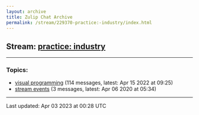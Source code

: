 ```yaml
---
layout: archive
title: Zulip Chat Archive
permalink: /stream/229370-practice:-industry/index.html
---
```


## Stream: [practice: industry](https://mattecapu.github.io/ct-zulip-archive/stream/229370-practice:-industry/index.html)
---

### Topics:

* [visual programming](topic/topic_visual.20programming.html) (114 messages, latest: Apr 15 2022 at 09:25)
* [stream events](topic/topic_stream.20events.html) (3 messages, latest: Apr 06 2020 at 05:34)

<hr><p>Last updated: Apr 03 2023 at 00:28 UTC</p>